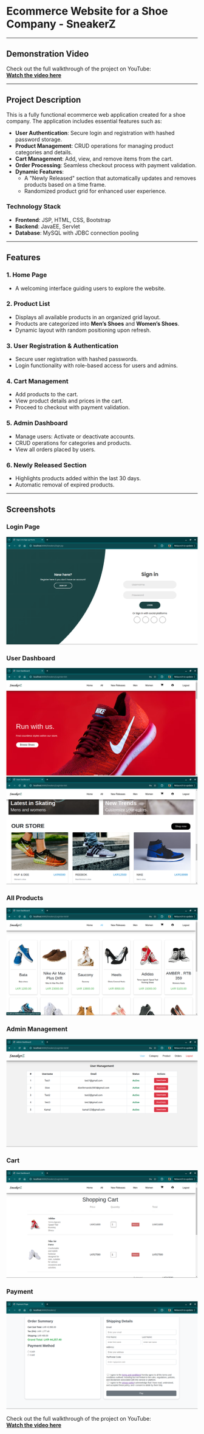# Ecommerce Website for a Shoe Company - SneakerZ

---

## Demonstration Video
Check out the full walkthrough of the project on YouTube:  
[**Watch the video here**](https://youtu.be/fl1czKpSB5g?si=pdWXNVLtA0cTn9uk)

---

## Project Description
This is a fully functional ecommerce web application created for a shoe company. The application includes essential features such as:
- **User Authentication**: Secure login and registration with hashed password storage.
- **Product Management**: CRUD operations for managing product categories and details.
- **Cart Management**: Add, view, and remove items from the cart.
- **Order Processing**: Seamless checkout process with payment validation.
- **Dynamic Features**:
    - A "Newly Released" section that automatically updates and removes products based on a time frame.
    - Randomized product grid for enhanced user experience.

### Technology Stack
- **Frontend**: JSP, HTML, CSS, Bootstrap
- **Backend**: JavaEE, Servlet
- **Database**: MySQL with JDBC connection pooling

---
## Features
### 1. **Home Page**
- A welcoming interface guiding users to explore the website.

### 2. **Product List**
- Displays all available products in an organized grid layout.
- Products are categorized into **Men’s Shoes** and **Women’s Shoes**.
- Dynamic layout with random positioning upon refresh.

### 3. **User Registration & Authentication**
- Secure user registration with hashed passwords.
- Login functionality with role-based access for users and admins.

### 4. **Cart Management**
- Add products to the cart.
- View product details and prices in the cart.
- Proceed to checkout with payment validation.

### 5. **Admin Dashboard**
- Manage users: Activate or deactivate accounts.
- CRUD operations for categories and products.
- View all orders placed by users.

### 6. **Newly Released Section**
- Highlights products added within the last 30 days.
- Automatic removal of expired products.

---

## Screenshots

### Login Page
![Login Page](src/main/webapp/assets/screenshots/Login.png)

### User Dashboard
![User Dashboard](src/main/webapp/assets/screenshots/User-Dashboard1.png)
![User Dashboard](src/main/webapp/assets/screenshots/UserDashboard2.png)


### All Products
![All Products](src/main/webapp/assets/screenshots/All.png)


### Admin Management
![Admin Dashboard](src/main/webapp/assets/screenshots/Admin-User.png)

### Cart
![Cart](src/main/webapp/assets/screenshots/Cart1.png)

### Payment
![Payment](src/main/webapp/assets/screenshots/payment.png)


Check out the full walkthrough of the project on YouTube:  
[**Watch the video here**](https://youtu.be/fl1czKpSB5g?si=pdWXNVLtA0cTn9uk)



